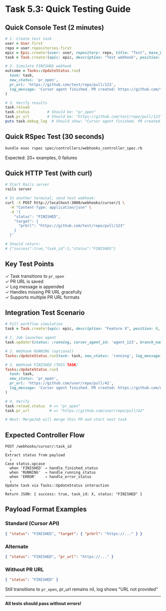 # Task 5.3: Quick Testing Guide

## Quick Console Test (2 minutes)

```ruby
# 1. Create test task
user = User.first
repo = user.repositories.first
epic = Epic.create!(user: user, repository: repo, title: "Test", base_branch: "main")
task = Task.create!(epic: epic, description: "Test webhook", position: 0, status: :running)

# 2. Simulate FINISHED webhook
outcome = Tasks::UpdateStatus.run(
  task: task,
  new_status: 'pr_open',
  pr_url: 'https://github.com/test/repo/pull/123',
  log_message: 'Cursor agent finished. PR created: https://github.com/test/repo/pull/123'
)

# 3. Verify results
task.reload
task.status        # Should be: "pr_open"
task.pr_url        # Should be: "https://github.com/test/repo/pull/123"
puts task.debug_log  # Should show: "Cursor agent finished. PR created: ..."
```

## Quick RSpec Test (30 seconds)

```bash
bundle exec rspec spec/controllers/webhooks_controller_spec.rb
```

Expected: 20+ examples, 0 failures

## Quick HTTP Test (with curl)

```bash
# Start Rails server
rails server

# In another terminal, send test webhook:
curl -X POST http://localhost:3000/webhooks/cursor/1 \
  -H "Content-Type: application/json" \
  -d '{
    "status": "FINISHED",
    "target": {
      "prUrl": "https://github.com/test/repo/pull/123"
    }
  }'

# Should return:
# {"success":true,"task_id":1,"status":"FINISHED"}
```

## Key Test Points

✓ Task transitions to `pr_open`  
✓ PR URL is saved  
✓ Log message is appended  
✓ Handles missing PR URL gracefully  
✓ Supports multiple PR URL formats  

## Integration Test Scenario

```ruby
# Full workflow simulation
task = Task.create!(epic: epic, description: "Feature X", position: 0, status: :pending)

# 1. Job launches agent
task.update!(status: :running, cursor_agent_id: 'agent_123', branch_name: 'cursor/feature-x')

# 2. Webhook RUNNING (optional)
Tasks::UpdateStatus.run(task: task, new_status: 'running', log_message: 'Agent running')

# 3. Webhook FINISHED (THIS TASK)
Tasks::UpdateStatus.run(
  task: task,
  new_status: 'pr_open',
  pr_url: 'https://github.com/user/repo/pull/42',
  log_message: 'Cursor agent finished. PR created: https://github.com/user/repo/pull/42'
)

# 4. Verify
task.reload.status  # => "pr_open"
task.pr_url         # => "https://github.com/user/repo/pull/42"

# Next: MergeJob will merge this PR and start next task
```

## Expected Controller Flow

```
POST /webhooks/cursor/:task_id
  ↓
Extract status from payload
  ↓
Case status.upcase
  when 'FINISHED' → handle_finished_status
  when 'RUNNING'  → handle_running_status  
  when 'ERROR'    → handle_error_status
  ↓
Update task via Tasks::UpdateStatus interaction
  ↓
Return JSON: { success: true, task_id: X, status: "FINISHED" }
```

## Payload Format Examples

### Standard (Cursor API)
```json
{ "status": "FINISHED", "target": { "prUrl": "https://..." } }
```

### Alternate
```json
{ "status": "FINISHED", "pr_url": "https://..." }
```

### Without PR URL
```json
{ "status": "FINISHED" }
```
Still transitions to `pr_open`, pr_url remains nil, log shows "URL not provided"

---

**All tests should pass without errors!**
